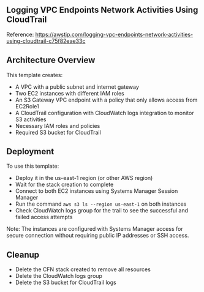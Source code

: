 ## Logging VPC Endpoints Network Activities Using CloudTrail

Reference: https://awstip.com/logging-vpc-endpoints-network-activities-using-cloudtrail-c75f82eae33c

## Architecture Overview

This template creates:

* A VPC with a public subnet and internet gateway
* Two EC2 instances with different IAM roles
* An S3 Gateway VPC endpoint with a policy that only allows access from EC2Role1
* A CloudTrail configuration with CloudWatch logs integration to monitor S3 activities
* Necessary IAM roles and policies
* Required S3 bucket for CloudTrail

## Deployment

To use this template:

* Deploy it in the us-east-1 region (or other AWS region)
* Wait for the stack creation to complete
* Connect to both EC2 instances using Systems Manager Session Manager
* Run the command `aws s3 ls --region us-east-1` on both instances
* Check CloudWatch logs group for the trail to see the successful and failed access attempts

Note: The instances are configured with Systems Manager access for secure connection without requiring public IP addresses or SSH access.

## Cleanup

* Delete the CFN stack created to remove all resources
* Delete the CloudWatch logs group
* Delete the S3 bucket for CloudTrail logs